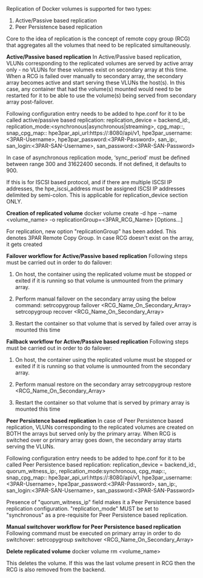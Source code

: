 Replication of Docker volumes is supported for two types:
1. Active/Passive based replication
2. Peer Persistence based replication

Core to the idea of replication is the concept of remote copy group (RCG) that aggregates all the volumes that
need to be replicated simultaneously.

**Active/Passive based replication**
In Active/Passive based replication, VLUNs corresponding to the replicated volumes are served by active array
only - no VLUNs for these volumes exist on secondary array at this time. When a RCG is failed over manually
to secondary array, the secondary array becomes active and start serving these VLUNs the host(s). In this case,
any container that had the volume(s) mounted would need to be restarted for it to be able to use the volume(s)
being served from secondary array post-failover.

Following configuration entry needs to be added to hpe.conf for it to be called active/passive based replication:
replication_device = backend_id:<Array-Name>,
                     replication_mode:<synchronous|asynchronous|streaming>,
                     cpg_map:<Source-CPG>:<Target-CPG>,
                     snap_cpg_map:<Source-Snap-CPG>:<Target-Snap-CPG>
                     hpe3par_api_url:https://<IP>:8080/api/v1,
                     hpe3par_username:<3PAR-Username>,
                     hpe3par_password:<3PAR-Password>,
                     san_ip:<IP>,
                     san_login:<3PAR-SAN-Username>,
                     san_password:<3PAR-SAN-Password>

In case of asynchronous replication mode, ‘sync_period’ must be defined between range 300 and 31622400 seconds.
If not defined, it defaults to 900.

If this is for ISCSI based protocol, and if there are multiple ISCSI IP addresses, the hpe_iscsi_address must be
assigned ISCSI IP addresses delimited by semi-colon. This is applicable for replication_device section ONLY.


**Creation of replicated volume**
docker volume create -d hpe --name <volume_name> -o replicationGroup=<3PAR_RCG_Name> [Options...]

For replication, new option "replicationGroup" has been added. This denotes 3PAR Remote Copy Group.
In case RCG doesn't exist on the array, it gets created

**Failover workflow for Active/Passive based replication**
Following steps must be carried out in order to do failover:
1. On host, the container using the replicated volume must be stopped or exited if it is running so that volume
is unmounted from the primary array.

2. Perform manual failover on the secondary array using the below command:
setrcopygroup failover <RCG_Name_On_Secondary_Array>
setrcopygroup recover <RCG_Name_On_Secondary_Array>

3. Restart the container so that volume that is served by failed over array is mounted this time

**Failback workflow for Active/Passive based replication**
Following steps must be carried out in order to do failover:
1. On host, the container using the replicated volume must be stopped or exited if it is running so that volume
is unmounted from the secondary array.

2. Perform manual restore on the secondary array
setrcopygroup restore <RCG_Name_On_Secondary_Array>

3. Restart the container so that volume that is served by primary array is mounted this time


**Peer Persistence based replication**
In case of Peer Persistence based replication, VLUNs corresponding to the replicated volumes are created on BOTH
the arrays but served only by the primary array. When RCG is switched over or primary array goes down, the
secondary array starts serving the VLUNs.

Following configuration entry needs to be added to hpe.conf for it to be called Peer Persistence based replication:
replication_device = backend_id:<Array-Name>,
                     quorum_witness_ip:<IP>,
                     replication_mode:synchronous,
                     cpg_map:<Source-CPG>:<Target-CPG>,
                     snap_cpg_map:<Source-Snap-CPG>:<Target-Snap-CPG>
                     hpe3par_api_url:https://<IP>:8080/api/v1,
                     hpe3par_username:<3PAR-Username>,
                     hpe3par_password:<3PAR-Password>,
                     san_ip:<IP>,
                     san_login:<3PAR-SAN-Username>,
                     san_password:<3PAR-SAN-Password>

Presence of "quorum_witness_ip" field makes it a Peer Persistence based replication configuration.
"replication_mode" MUST be set to "synchronous" as a pre-requisite for Peer Persistence based replication.

**Manual switchover workflow for Peer Persistence based replication**
Following command must be executed on primary array in order to do switchover:
setrcopygroup switchover <RCG_Name_On_Secondary_Array>

**Delete replicated volume**
docker volume rm <volume_name>

This deletes the volume. If this was the last volume present in RCG then the RCG is also removed from the backend.